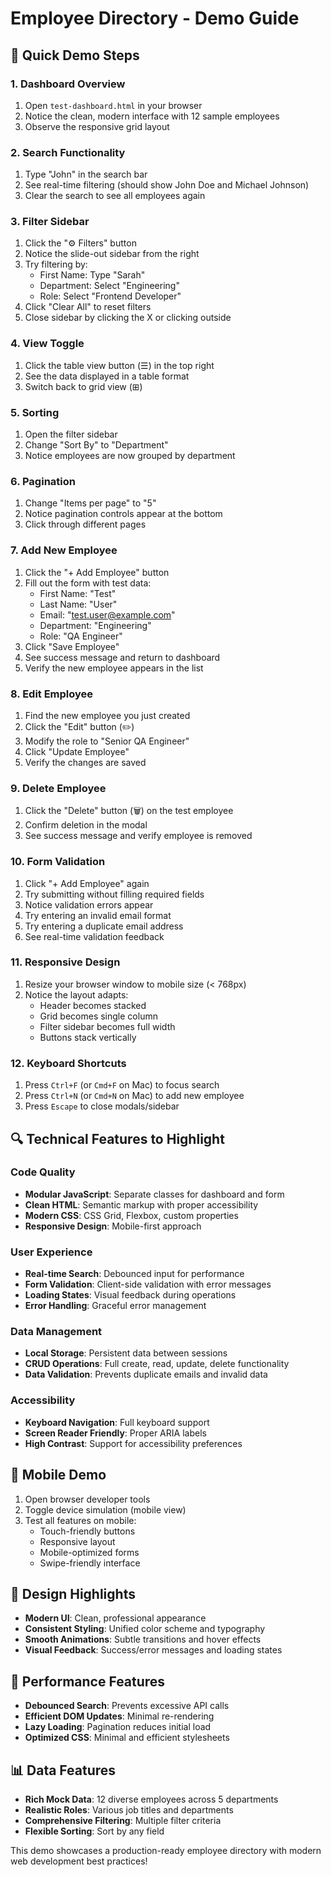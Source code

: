 # Employee Directory - Demo Guide

## 🎯 Quick Demo Steps

### 1. Dashboard Overview
1. Open `test-dashboard.html` in your browser
2. Notice the clean, modern interface with 12 sample employees
3. Observe the responsive grid layout

### 2. Search Functionality
1. Type "John" in the search bar
2. See real-time filtering (should show John Doe and Michael Johnson)
3. Clear the search to see all employees again

### 3. Filter Sidebar
1. Click the "⚙ Filters" button
2. Notice the slide-out sidebar from the right
3. Try filtering by:
   - First Name: Type "Sarah"
   - Department: Select "Engineering"
   - Role: Select "Frontend Developer"
4. Click "Clear All" to reset filters
5. Close sidebar by clicking the X or clicking outside

### 4. View Toggle
1. Click the table view button (☰) in the top right
2. See the data displayed in a table format
3. Switch back to grid view (⊞)

### 5. Sorting
1. Open the filter sidebar
2. Change "Sort By" to "Department"
3. Notice employees are now grouped by department

### 6. Pagination
1. Change "Items per page" to "5"
2. Notice pagination controls appear at the bottom
3. Click through different pages

### 7. Add New Employee
1. Click the "+ Add Employee" button
2. Fill out the form with test data:
   - First Name: "Test"
   - Last Name: "User"
   - Email: "test.user@example.com"
   - Department: "Engineering"
   - Role: "QA Engineer"
3. Click "Save Employee"
4. See success message and return to dashboard
5. Verify the new employee appears in the list

### 8. Edit Employee
1. Find the new employee you just created
2. Click the "Edit" button (✏️)
3. Modify the role to "Senior QA Engineer"
4. Click "Update Employee"
5. Verify the changes are saved

### 9. Delete Employee
1. Click the "Delete" button (🗑️) on the test employee
2. Confirm deletion in the modal
3. See success message and verify employee is removed

### 10. Form Validation
1. Click "+ Add Employee" again
2. Try submitting without filling required fields
3. Notice validation errors appear
4. Try entering an invalid email format
5. Try entering a duplicate email address
6. See real-time validation feedback

### 11. Responsive Design
1. Resize your browser window to mobile size (< 768px)
2. Notice the layout adapts:
   - Header becomes stacked
   - Grid becomes single column
   - Filter sidebar becomes full width
   - Buttons stack vertically

### 12. Keyboard Shortcuts
1. Press `Ctrl+F` (or `Cmd+F` on Mac) to focus search
2. Press `Ctrl+N` (or `Cmd+N` on Mac) to add new employee
3. Press `Escape` to close modals/sidebar

## 🔍 Technical Features to Highlight

### Code Quality
- **Modular JavaScript**: Separate classes for dashboard and form
- **Clean HTML**: Semantic markup with proper accessibility
- **Modern CSS**: CSS Grid, Flexbox, custom properties
- **Responsive Design**: Mobile-first approach

### User Experience
- **Real-time Search**: Debounced input for performance
- **Form Validation**: Client-side validation with error messages
- **Loading States**: Visual feedback during operations
- **Error Handling**: Graceful error management

### Data Management
- **Local Storage**: Persistent data between sessions
- **CRUD Operations**: Full create, read, update, delete functionality
- **Data Validation**: Prevents duplicate emails and invalid data

### Accessibility
- **Keyboard Navigation**: Full keyboard support
- **Screen Reader Friendly**: Proper ARIA labels
- **High Contrast**: Support for accessibility preferences

## 📱 Mobile Demo
1. Open browser developer tools
2. Toggle device simulation (mobile view)
3. Test all features on mobile:
   - Touch-friendly buttons
   - Responsive layout
   - Mobile-optimized forms
   - Swipe-friendly interface

## 🎨 Design Highlights
- **Modern UI**: Clean, professional appearance
- **Consistent Styling**: Unified color scheme and typography
- **Smooth Animations**: Subtle transitions and hover effects
- **Visual Feedback**: Success/error messages and loading states

## 🚀 Performance Features
- **Debounced Search**: Prevents excessive API calls
- **Efficient DOM Updates**: Minimal re-rendering
- **Lazy Loading**: Pagination reduces initial load
- **Optimized CSS**: Minimal and efficient stylesheets

## 📊 Data Features
- **Rich Mock Data**: 12 diverse employees across 5 departments
- **Realistic Roles**: Various job titles and departments
- **Comprehensive Filtering**: Multiple filter criteria
- **Flexible Sorting**: Sort by any field

This demo showcases a production-ready employee directory with modern web development best practices!
